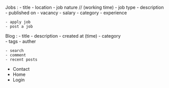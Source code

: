 Jobs :
    - title 
    - location
    - job nature    // (working time)
    - job type
    - description
    - published on
    - vacancy
    - salary
    - category
    - experience


    - apply job 
    - post a job

Blog : 
    - title 
    - description
    - created at (time)
    - category    
    - tags
    - auther 

    - search 
    - comment
    - recent posts
    

- Contact
- Home
- Login